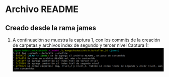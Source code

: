 # Archivo README
## Creado desde la rama james
1. A continuación se muestra la captura 1, con los commits de la creación de carpetas y archivos index de segundo y tercer nivel
Captura 1:
![alt text](https://raw.githubusercontent.com/JamesGV/Taller_10/james/img/Captura_1.PNG "Captura 1")